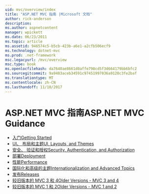 ```yaml
---
uid: mvc/overview/index
title: "ASP.NET MVC 指南 |Microsoft 文档"
author: rick-anderson
description: 
ms.author: aspnetcontent
manager: wpickett
ms.date: 06/23/2011
ms.topic: article
ms.assetid: 946574c5-b5cb-423b-a6e1-a2cfb506ecf9
ms.technology: dotnet-mvc
ms.prod: .net-framework
msc.legacyurl: /mvc/overview
msc.type: book
ms.openlocfilehash: da7640ae8661d0affe798cd5f3d664179bb6bfc2
ms.sourcegitcommit: 9a9483aceb34591c97451997036a9120c3fe2baf
ms.translationtype: MT
ms.contentlocale: zh-CN
ms.lasthandoff: 11/10/2017
---
```

<a name="aspnet-mvc-guidance"></a><span data-ttu-id="4e3d4-102">ASP.NET MVC 指南</span><span class="sxs-lookup"><span data-stu-id="4e3d4-102">ASP.NET MVC Guidance</span></span>
====================
- [<span data-ttu-id="4e3d4-103">入门</span><span class="sxs-lookup"><span data-stu-id="4e3d4-103">Getting Started</span></span>](getting-started/index.md)
- [<span data-ttu-id="4e3d4-104">UI、 布局和主题</span><span class="sxs-lookup"><span data-stu-id="4e3d4-104">UI, Layouts, and Themes</span></span>](views/index.md)
- [<span data-ttu-id="4e3d4-105">安全、 验证和授权</span><span class="sxs-lookup"><span data-stu-id="4e3d4-105">Security, Authentication, and Authorization</span></span>](security/index.md)
- [<span data-ttu-id="4e3d4-106">部署</span><span class="sxs-lookup"><span data-stu-id="4e3d4-106">Deployment</span></span>](deployment/index.md)
- [<span data-ttu-id="4e3d4-107">性能</span><span class="sxs-lookup"><span data-stu-id="4e3d4-107">Performance</span></span>](performance/index.md)
- [<span data-ttu-id="4e3d4-108">国际化和高级的主题</span><span class="sxs-lookup"><span data-stu-id="4e3d4-108">Internationalization and Advanced Topics</span></span>](advanced/index.md)
- [<span data-ttu-id="4e3d4-109">发布</span><span class="sxs-lookup"><span data-stu-id="4e3d4-109">Releases</span></span>](releases/index.md)
- [<span data-ttu-id="4e3d4-110">较旧版本的 MVC 3 和 4</span><span class="sxs-lookup"><span data-stu-id="4e3d4-110">Older Versions - MVC 3 and 4</span></span>](older-versions/index.md)
- [<span data-ttu-id="4e3d4-111">较旧版本的 MVC 1 和 2</span><span class="sxs-lookup"><span data-stu-id="4e3d4-111">Older Versions - MVC 1 and 2</span></span>](older-versions-1/index.md)
